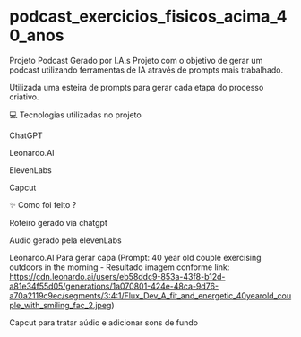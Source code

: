 # podcast_exercicios_fisicos_acima_40_anos
Projeto Podcast Gerado por I.A.s
Projeto com o objetivo de gerar um podcast utilizando ferramentas de IA através de prompts mais trabalhado.

Utilizada uma esteira de prompts para gerar cada etapa do processo criativo.

💻 Tecnologias utilizadas no projeto

ChatGPT

Leonardo.AI

ElevenLabs

Capcut

✨ Como foi feito ?

Roteiro gerado via chatgpt 

Audio gerado pela elevenLabs 

Leonardo.AI Para gerar capa (Prompt: 40 year old couple exercising outdoors in the morning - Resultado imagem conforme link: https://cdn.leonardo.ai/users/eb58ddc9-853a-43f8-b12d-a81e34f55d05/generations/1a070801-424e-48ca-9d76-a70a2119c9ec/segments/3:4:1/Flux_Dev_A_fit_and_energetic_40yearold_couple_with_smiling_fac_2.jpeg)

Capcut para tratar aúdio e adicionar sons de fundo

